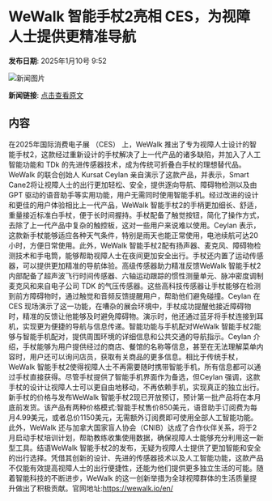 # WeWalk 智能手杖2亮相 CES，为视障人士提供更精准导航

**发布日期**: 2025年1月10号 9:52

![新闻图片](https://upload.chinaz.com/2025/0110/6387209955987173054060955.png)

**新闻链接**: [点击查看原文](https://www.aibase.com/zh/news/14610)

## 内容

在2025年国际消费电子展 （CES） 上，WeWalk 推出了专为视障人士设计的智能手杖2，这款经过重新设计的手杖解决了上一代产品的诸多缺陷，并加入了人工智能功能和 TDk 的先进传感器技术，成为传统可折叠白手杖的理想替代品。WeWalk 的联合创始人 Kursat Ceylan 亲自演示了这款产品，并表示，Smart Cane2将让视障人士的出行更加轻松、安全，提供逐向导航、障碍物检测以及由 GPT 驱动的语音助手等实用功能，用户无需同时使用智能手机。经过改进的设计和更佳的用户体验相比上一代产品，WeWalk 智能手杖2的手柄更加细长、舒适，重量接近标准白手杖，便于长时间握持。手杖配备了触觉按钮，简化了操作方式，去除了上一代产品中复杂的触控板，这对一些用户来说难以使用。Ceylan 表示，这款新手杖能够适应各种天气条件，特别是雨天也能正常使用，电池续航可达20小时，方便日常使用。此外，WeWalk 智能手杖2配有扬声器、麦克风、障碍物检测技术和手电筒，能够帮助视障人士在夜间更加安全出行。手杖还内置了运动传感器，可以提供更加精准的导航体验。高级传感器助力精准反馈WeWalk 智能手杖2内部配备了超声波飞行时间传感器、六轴运动跟踪的惯性测量单元、脉冲密度调制麦克风和来自电子公司 TDK 的气压传感器。这些高科技传感器让手杖能够在检测到前方障碍物时，通过触觉和音频反馈提醒用户，帮助他们避免碰撞。Ceylan 在 CES 现场演示了这一功能，在嘈杂的展会环境中，手杖成功提醒他接近障碍物时，精准的反馈让他能够及时避免障碍物。演示时，他还通过蓝牙将手杖连接到耳机，实现更为便捷的导航与信息传递。智能功能与手机配对WeWalk 智能手杖2能够与智能手机配对，提供周围环境的详细信息和公共交通的导航指示。Ceylan 介绍，手杖能够为用户提供经过的商店、餐馆的名称等信息，甚至在无法理解菜单内容时，用户还可以询问店员，获取有关商品的更多信息。相比于传统手杖，WeWalk 智能手杖2使得视障人士不再需要随时携带智能手机，所有信息都可以通过手杖直接获得。尽管手杖提供了智能手机界面作为备选，但Ceylan 强调，这款手杖的设计让视障人士可以更自由地移动，不再依赖手机，实现真正的独立出行。新手杖的价格与发布WeWalk 智能手杖2现已开放预订，预计第一批产品将在本月底前发货。该产品有两种价格模式:智能手杖售价850美元，语音助手订阅费为每月4.99美元，或者总价1150美元，无需额外订阅费即可使用全部人工智能功能。此外，WeWalk 还与加拿大国家盲人协会（CNIB）达成了合作伙伴关系，将于2月启动手杖培训计划，帮助教练收集使用数据，确保视障人士能够充分利用这一新型工具。结语WeWalk 智能手杖2的发布，无疑为视障人士提供了更加智能和安全的出行选择。凭借其创新的设计、先进的传感器技术以及人工智能功能，这款产品不仅能有效提高视障人士的出行便捷性，还能为他们提供更多独立生活的可能。随着智能科技的不断进步，WeWalk 的这一创新举措为全球视障群体的生活质量提升做出了积极贡献。官网地址:https://wewalk.io/en/
